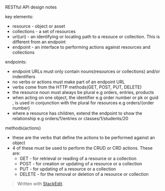 RESTful API design notes 

key elements:
- resource - object or asset 
- collections - a set of resources 
- url(uri) - an identifying or locating path to a resouce or collection. This is different from an endpoint 
- endpoint - an interface to performing actions against resources and collections

endpoints:
 - endpoint URLs must only contain nouns(resources or collections) and/or indentifiers
 - no verbs or actions must make part of an endpoint URL
 - verbs come from the HTTP methods(GET, POST, PUT, DELETE)
 - the resource noun must always be plural e.g orders, entries, products
 - when acting on one object, the identifier e.g order number or pk or guid , is used in conjunction with the plural for resources e.g orders/{order number}
 - where a resource has children,  extend the endpoint to show the relationship  e.g orders/1/entries or classes/1/students/20
 
 methods(actions)
 - these are the verbs that define the actions to be performed against an object
 - 4 of these must be used to perform the CRUD or CRD actions. These are:
	 - GET - for retrieval or reading of a resource or a collection
	 - POST - for creation or updating of a resource or a collection 
	 - PUT - for updating of a resource or a collection 
	 - DELETE - for the removal or deletion of a resource or collection 

 




> Written with [StackEdit](https://stackedit.io/).
<!--stackedit_data:
eyJoaXN0b3J5IjpbNzI2MDU0MjM3LC0xMjc5NDk3MjA5LC02MT
kzOTYyMSwyMTQxNTYxMzU4XX0=
-->